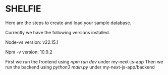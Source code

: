 # SHELFIE

Here are the steps to create and load your sample database.

Currently we have the following versions installed.

Node-vs version: v22.15.1

Npm -v version: 10.9.2

First we run the frontend using _npm run dev_ under my-next-js-app
Then we run the backend using _python3 main.py_ under my-next-js-app/backend


